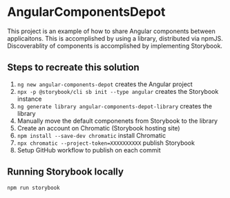 # AngularComponentsDepot

This project is an example of how to share Angular components between applicaitons.  This is accomplished by using a library, distributed via npmJS.  Discoverablity of components is accomplished by implementing Storybook.

## Steps to recreate this solution

1. `ng new angular-components-depot` creates the Angular project
2. `npx -p @storybook/cli sb init --type angular` creates the Storybook instance
3. `ng generate library angular-components-depot-library` creates the library
4. Manually move the default componenets from Storybook to the library
5. Create an account on Chromatic (Storybook hosting site)
6. `npm install --save-dev chromatic` install Chromatic
7. `npx chromatic --project-token=XXXXXXXXXX` publish Storybook
8. Setup GitHub workflow to publish on each commit

## Running Storybook locally
`npm run storybook`